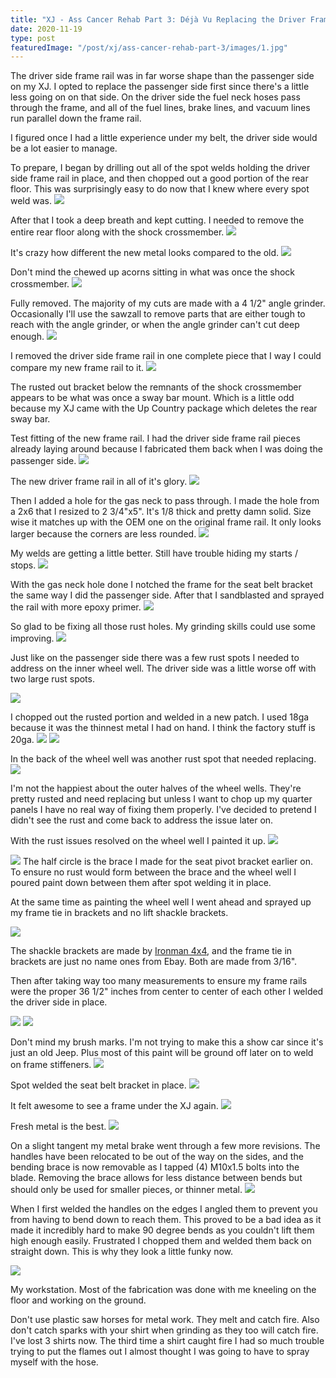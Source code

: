 ```yaml
---
title: "XJ - Ass Cancer Rehab Part 3: Déjà Vu Replacing the Driver Frame Rail"
date: 2020-11-19
type: post
featuredImage: "/post/xj/ass-cancer-rehab-part-3/images/1.jpg"
---
```


The driver side frame rail was in far worse shape than the passenger side on my XJ. I opted to replace the passenger side first since there's a little less going on on that side. On the driver side the fuel neck hoses pass through the frame, and all of the fuel lines, brake lines, and vacuum lines run parallel down the frame rail.

I figured once I had a little experience under my belt, the driver side would be a lot easier to manage. 

To prepare, I began by drilling out all of the spot welds holding the driver side frame rail in place, and then chopped out a good portion of the rear floor. This was surprisingly easy to do now that I knew where every spot weld was.
![](images/1.jpg)

After that I took a deep breath and kept cutting. I needed to remove the entire rear floor along with the shock crossmember.
![](images/2.jpg)

It's crazy how different the new metal looks compared to the old.
![](images/3.jpg)

Don't mind the chewed up acorns sitting in what was once the shock crossmember.
![](images/4.jpg)

Fully removed. The majority of my cuts are made with a 4 1/2" angle grinder. Occasionally I'll use the sawzall to remove parts that are either tough to reach with the angle grinder, or when the angle grinder can't cut deep enough.
![](images/5.jpg)

I removed the driver side frame rail in one complete piece that I way I could compare my new frame rail to it.
![](images/6.jpg)

The rusted out bracket below the remnants of the shock crossmember appears to be what was once a sway bar mount. Which is a little odd because my XJ came with the Up Country package which deletes the rear sway bar. 

Test fitting of the new frame rail. I had the driver side frame rail pieces already laying around because I fabricated them back when I was doing the passenger side. 
![](images/7.jpg)

The new driver frame rail in all of it's glory. 
![](images/10.jpg)

Then I added a hole for the gas neck to pass through. I made the hole from a 2x6 that I resized to 2 3/4"x5". It's 1/8 thick and pretty damn solid. Size wise it matches up with the OEM one on the original frame rail. It only looks larger because the corners are less rounded.
![](images/11.jpg)

My welds are getting a little better. Still have trouble hiding my starts / stops.
![](images/12.jpg)

With the gas neck hole done I notched the frame for the seat belt bracket the same way I did the passenger side. After that I sandblasted and sprayed the rail with more epoxy primer.
![](images/13.jpg)

So glad to be fixing all those rust holes. My grinding skills could use some improving.
![](images/14.jpg)

Just like on the passenger side there was a few rust spots I needed to address on the inner wheel well. The driver side was a little worse off with two large rust spots.

![](images/15.jpg)

I chopped out the rusted portion and welded in a new patch. I used 18ga because it was the thinnest metal I had on hand. I think the factory stuff is 20ga.
![](images/17.jpg)
![](images/16.jpg)

In the back of the wheel well was another rust spot that needed replacing.
![](images/18.jpg)

I'm not the happiest about the outer halves of the wheel wells. They're pretty rusted and need replacing but unless I want to chop up my quarter panels I have no real way of fixing them properly. I've decided to pretend I didn't see the rust and come back to address the issue later on.

With the rust issues resolved on the wheel well I painted it up.
![](images/19.jpg)

![](images/20.jpg)
The half circle is the brace I made for the seat pivot bracket earlier on. To ensure no rust would form between the brace and the wheel well I poured paint down between them after spot welding it in place.

At the same time as painting the wheel well I went ahead and sprayed up my frame tie in brackets and no lift shackle brackets. 

![](images/21.jpg)

The shackle brackets are made by [Ironman 4x4](https://ironman4x4fab.com/products/xj-no-lift-shackle-brackets), and the frame tie in brackets are just no name ones from Ebay. Both are made from 3/16".

Then after taking way too many measurements to ensure my frame rails were the proper 36 1/2" inches from center to center of each other I welded the driver side in place.

![](images/22.jpg)
![](images/23.jpg)

Don't mind my brush marks. I'm not trying to make this a show car since it's just an old Jeep. Plus most of this paint will be ground off later on to weld on frame stiffeners.
![](images/24.jpg)

Spot welded the seat belt bracket in place.
![](images/25.jpg)

It felt awesome to see a frame under the XJ again.
![](images/26.jpg)

Fresh metal is the best.
![](images/27.jpg)

On a slight tangent my metal brake went through a few more revisions. The handles have been relocated to be out of the way on the sides, and the bending brace is now removable as I tapped (4) M10x1.5 bolts into the blade. Removing the brace allows for less distance between bends but should only be used for smaller pieces, or thinner metal.
![](images/8.jpg)

When I first welded the handles on the edges I angled them to prevent you from having to bend down to reach them. This proved to be a bad idea as it made it incredibly hard to make 90 degree bends as you couldn't lift them high enough easily. Frustrated I chopped them and welded them back on straight down. This is why they look a little funky now.

![](images/9.jpg)

My workstation. Most of the fabrication was done with me kneeling on the floor and working on the ground. 

Don't use plastic saw horses for metal work. They melt and catch fire. Also don't catch sparks with your shirt when grinding as they too will catch fire. I've lost 3 shirts now. The third time a shirt caught fire I had so much trouble trying to put the flames out I almost thought I was going to have to spray myself with the hose. 



